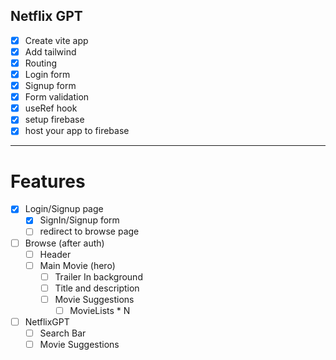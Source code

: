 ## Netflix GPT

- [x] Create vite app
- [x] Add tailwind
- [x] Routing
- [x] Login form
- [x] Signup form
- [x] Form validation
- [x] useRef hook
- [x] setup firebase
- [x] host your app to firebase

---

# Features

- [x] Login/Signup page
  - [x] SignIn/Signup form
  - [ ] redirect to browse page
- [ ] Browse (after auth)
  - [ ] Header
  - [ ] Main Movie (hero)
    - [ ] Trailer In background
    - [ ] Title and description
    - [ ] Movie Suggestions
      - [ ] MovieLists \* N
- [ ] NetflixGPT
  - [ ] Search Bar
  - [ ] Movie Suggestions
